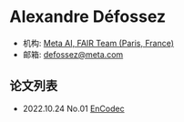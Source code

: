 # Alexandre Défossez

- 机构: [Meta AI, FAIR Team (Paris, France)](../Institutions/Meta.AI.md)
- 邮箱: defossez@meta.com

## 论文列表

- 2022.10.24 No.01 [EnCodec](../Models/Speech_Neural_Codec/2022.10.24_EnCodec.md)